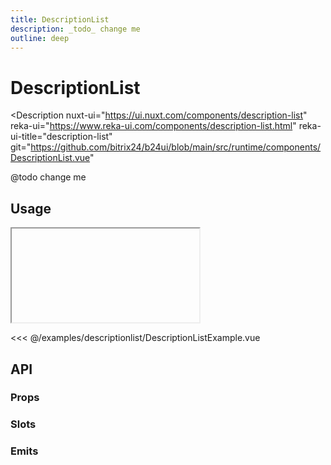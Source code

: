 ```yaml
---
title: DescriptionList
description: _todo_ change me
outline: deep
---
```

<script setup>
import DescriptionListExample from '/examples/descriptionlist/DescriptionListExample.vue';
</script>
# DescriptionList

<Description 
  nuxt-ui="https://ui.nuxt.com/components/description-list"
  reka-ui="https://www.reka-ui.com/components/description-list.html"
  reka-ui-title="description-list"
  git="https://github.com/bitrix24/b24ui/blob/main/src/runtime/components/DescriptionList.vue"
>
  @todo change me
</Description>

## Usage

<ComponentShowExample >
  <iframe data-why class="min-h-[80px]" allowtransparency="true">
    <DescriptionListExample />
  </iframe>
</ComponentShowExample>

<<< @/examples/descriptionlist/DescriptionListExample.vue

## API

### Props

<ComponentProps component="DescriptionList" />

### Slots

<ComponentSlots component="DescriptionList" />

### Emits

<ComponentEmits component="DescriptionList" />

